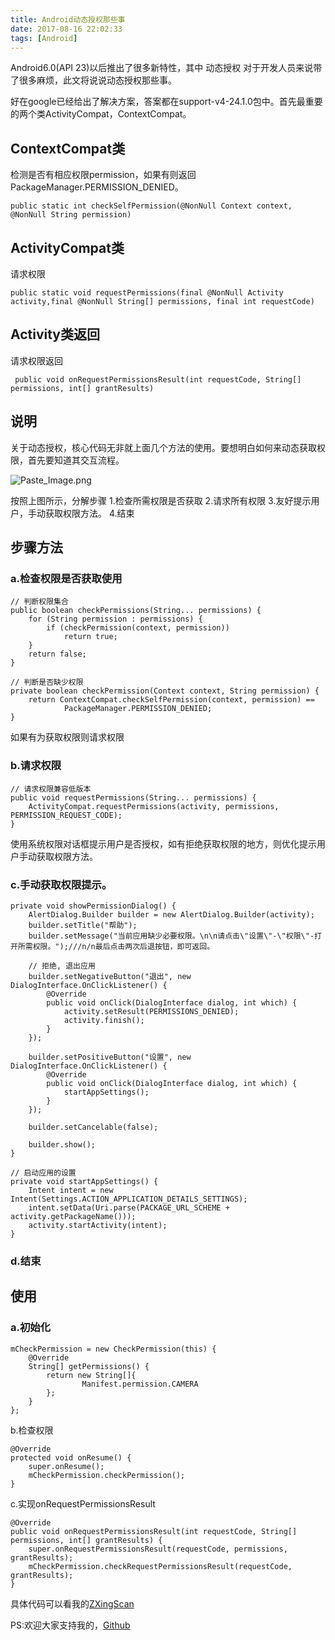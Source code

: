 ```yaml
---
title: Android动态授权那些事
date: 2017-08-16 22:02:33
tags: [Android]
---
```


Android6.0(API 23)以后推出了很多新特性，其中 动态授权 对于开发人员来说带了很多麻烦，此文将说说动态授权那些事。

好在google已经给出了解决方案，答案都在support-v4-24.1.0包中。首先最重要的两个类ActivityCompat，ContextCompat。

## ContextCompat类
检测是否有相应权限permission，如果有则返回PackageManager.PERMISSION_DENIED。

    public static int checkSelfPermission(@NonNull Context context, @NonNull String permission)

## ActivityCompat类

请求权限

    public static void requestPermissions(final @NonNull Activity activity,final @NonNull String[] permissions, final int requestCode)

## Activity类返回

请求权限返回

     public void onRequestPermissionsResult(int requestCode, String[] permissions, int[] grantResults)

## 说明
关于动态授权，核心代码无非就上面几个方法的使用。要想明白如何来动态获取权限，首先要知道其交互流程。

![Paste_Image.png](http://upload-images.jianshu.io/upload_images/2210217-ceda81027909ea98.png?imageMogr2/auto-orient/strip%7CimageView2/2/w/1240)


按照上图所示，分解步骤
1.检查所需权限是否获取
2.请求所有权限
3.友好提示用户，手动获取权限方法。
4.结束

## 步骤方法
### a.检查权限是否获取使用

    // 判断权限集合
    public boolean checkPermissions(String... permissions) {
        for (String permission : permissions) {
            if (checkPermission(context, permission))
                return true;
        }
        return false;
    }

    // 判断是否缺少权限
    private boolean checkPermission(Context context, String permission) {
        return ContextCompat.checkSelfPermission(context, permission) ==
                PackageManager.PERMISSION_DENIED;
    }
    
如果有为获取权限则请求权限

### b.请求权限

    // 请求权限兼容低版本
    public void requestPermissions(String... permissions) {
        ActivityCompat.requestPermissions(activity, permissions, PERMISSION_REQUEST_CODE);
    }

使用系统权限对话框提示用户是否授权，如有拒绝获取权限的地方，则优化提示用户手动获取权限方法。

### c.手动获取权限提示。

    private void showPermissionDialog() {
        AlertDialog.Builder builder = new AlertDialog.Builder(activity);
        builder.setTitle("帮助");
        builder.setMessage("当前应用缺少必要权限。\n\n请点击\"设置\"-\"权限\"-打开所需权限。");///n/n最后点击两次后退按钮，即可返回。

        // 拒绝, 退出应用
        builder.setNegativeButton("退出", new DialogInterface.OnClickListener() {
            @Override
            public void onClick(DialogInterface dialog, int which) {
                activity.setResult(PERMISSIONS_DENIED);
                activity.finish();
            }
        });

        builder.setPositiveButton("设置", new DialogInterface.OnClickListener() {
            @Override
            public void onClick(DialogInterface dialog, int which) {
                startAppSettings();
            }
        });

        builder.setCancelable(false);

        builder.show();
    }

    // 启动应用的设置
    private void startAppSettings() {
        Intent intent = new Intent(Settings.ACTION_APPLICATION_DETAILS_SETTINGS);
        intent.setData(Uri.parse(PACKAGE_URL_SCHEME + activity.getPackageName()));
        activity.startActivity(intent);
    }

### d.结束


## 使用

### a.初始化

	mCheckPermission = new CheckPermission(this) {
		@Override
		String[] getPermissions() {
			return new String[]{
					Manifest.permission.CAMERA
			};
		}
	};

b.检查权限

    @Override
    protected void onResume() {
        super.onResume();
        mCheckPermission.checkPermission();
    }

c.实现onRequestPermissionsResult

    @Override
    public void onRequestPermissionsResult(int requestCode, String[] permissions, int[] grantResults) {
        super.onRequestPermissionsResult(requestCode, permissions, grantResults);
        mCheckPermission.checkRequestPermissionsResult(requestCode, grantResults);
    }

具体代码可以看我的[ZXingScan](https://github.com/Chunyang1988/ZXingScan)

PS:欢迎大家支持我的，[Github](https://github.com/Chunyang1988)

